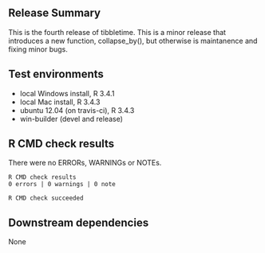 ## Release Summary
This is the fourth release of tibbletime. This is a minor release that
introduces a new function, collapse_by(), but otherwise is maintanence and 
fixing minor bugs.

## Test environments
* local Windows install, R 3.4.1
* local Mac install, R 3.4.3
* ubuntu 12.04 (on travis-ci), R 3.4.3
* win-builder (devel and release)

## R CMD check results

There were no ERRORs, WARNINGs or NOTEs.

    R CMD check results
    0 errors | 0 warnings | 0 note 

    R CMD check succeeded

## Downstream dependencies
None
